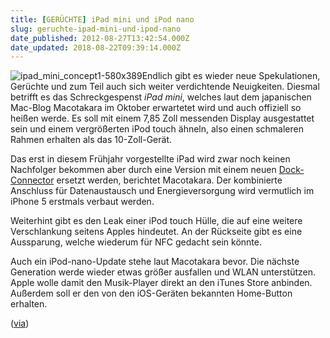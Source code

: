 ```yaml
---
title: [GERÜCHTE] iPad mini und iPod nano
slug: geruchte-ipad-mini-und-ipod-nano
date_published: 2012-08-27T13:42:54.000Z
date_updated: 2018-08-22T09:39:14.000Z
---
```


![ipad_mini_concept1-580x389](//picdump.thafaker.de/2012/08/ipad_mini_concept1-580x389-100x100.jpg)Endlich gibt es wieder neue Spekulationen, Gerüchte und zum Teil auch sich weiter verdichtende Neuigkeiten. Diesmal betrifft es das Schreckgespenst *iPad mini*, welches laut dem japanischen Mac-Blog Macotakara im Oktober erwartetet wird und auch offiziell so heißen werde. Es soll mit einem 7,85 Zoll messenden Display ausgestattet sein und einem vergrößerten iPod touch ähneln, also einen schmaleren Rahmen erhalten als das 10-Zoll-Gerät. 

Das erst in diesem Frühjahr vorgestellte iPad wird zwar noch keinen Nachfolger bekommen aber durch eine Version mit einem neuen [Dock-Connector](__GHOST_URL__/foto-leak-time-iphone-5-logic-board-und-neues-dockconnectorkabel/) ersetzt werden, berichtet Macotakara. Der kombinierte Anschluss für Datenaustausch und Energieversorgung wird vermutlich im iPhone 5 erstmals verbaut werden.

Weiterhint gibt es den Leak einer iPod touch Hülle, die auf eine weitere Verschlankung seitens Apples hindeutet. An der Rückseite gibt es eine Aussparung, welche wiederum für NFC gedacht sein könnte.

Auch ein iPod-nano-Update stehe laut Macotakara bevor. Die nächste Generation werde wieder etwas größer ausfallen und WLAN unterstützen. Apple wolle damit den Musik-Player direkt an den iTunes Store anbinden. Außerdem soll er den von den iOS-Geräten bekannten Home-Button erhalten.

([via](http://www.heise.de/mac-and-i/meldung/Neue-Geruechte-zu-iPod-touch-und-iPad-mini-1675566.html))

